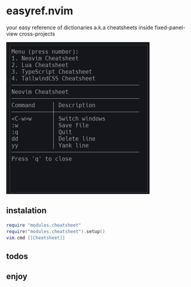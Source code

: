 # easyref.nvim

your easy reference of dictionaries a.k.a cheatsheets inside fixed-panel-view cross-projects

![screenshot](./doc/screenshot.png)

## instalation

```lua
require "modules.cheatsheet"
require("modules.cheatsheet").setup()
vim.cmd [[Cheatsheet]]
```

## todos

## enjoy
